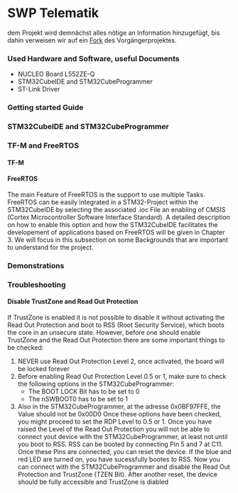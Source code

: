 # SWP Telematik

dem Projekt wird demnächst alles nötige an Information hinzugefügt, bis dahin verweisen wir auf ein [Fork](https://github.com/KurfuerstPilz/Softwareprojekt) des Vorgängerprojektes.

### Used Hardware and Software, useful Documents
- NUCLEO Board L552ZE-Q
- STM32CubeIDE and STM32CubeProgrammer
- ST-Link Driver

### Getting started Guide

### STM32CubeIDE and STM32CubeProgrammer

### TF-M and FreeRTOS
#### TF-M

#### FreeRTOS
The main Feature of FreeRTOS is the support to use multiple Tasks. FreeRTOS can be easily integrated in a STM32-Project within the STM32CubeIDE by selecting the associated .ioc File an enabling of CMSIS (Cortex Microcontroller Software Interface Standard). A detailed description on how to enable this option and how the STM32CubeIDE facilitates the developement of applications based on FreeRTOS will be given in Chapter 3. We will focus in this subsection on some Backgrounds that are important to understand for the project. 

### Demonstrations

### Troubleshooting

#### Disable TrustZone and Read Out Protection
If TrustZone is enabled it is not possible to disable it without activating the Read Out Protection and boot to RSS (Root Security Service), which boots the core in an unsecure state. However, before one should enable TrustZone and the Read Out Protection there are some important things to be checked:
1. NEVER use Read Out Protection Level 2, once activated, the board will be locked forever
2. Before enabling Read Out Protection Level 0.5 or 1, make sure to check the following options in the STM32CubeProgrammer:
    - The BOOT LOCK Bit has to be set to 0
    - The nSWBOOT0 has to be set to 1
3. Also in the STM32CubeProgrammer, at the adresse 0x0BF97FFE, the Value should not be 0x00D0
Once these options have been checked, you might proceed to set the RDP Level to 0.5 or 1. Once you have raised the Level of the Read Out Protection you will not be able to connect yout device with the STM32CubeProgrammer, at least not until you boot to RSS.
RSS can be booted by connecting Pin 5 and 7 at C11. Once these Pins are connected, you can reset the device. If the blue and red LED are turned on, you have sucessfully bootes to RSS. Now you can connect with the STM32CubeProgrammer and disable the Read Out Protection and TrustZone (TZEN Bit). After another reset, the device should be fully accessible and TrustZone is diabled
